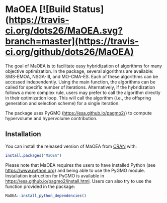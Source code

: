 # MaOEA [![Build Status](https://travis-ci.org/dots26/MaOEA.svg?branch=master](https://travis-ci.org/github/dots26/MaOEA)

<!-- badges: start -->
<!-- badges: end -->

The goal of MaOEA is to facilitate easy hybridization of algorithms for many objective optimization. In the package, several algorithms are available: SMS-EMOA, NSGA-III, and MO-CMA-ES. Each of these algorithms can be accessed independently. Using the main function, the algorithms can be called for specific number of iterations. Alternatively, if the hybridization follows a more complex rule, users may prefer to call the algorithm directly in their optimization loop. This will call the algorithm (i.e., the offspring generation and selection scheme) for a single iteration.

The package uses PyGMO (https://esa.github.io/pagmo2/) to compute hypervolume and hypervolume contribution. 

## Installation

You can install the released version of MaOEA from [CRAN](https://CRAN.R-project.org) with:

``` r
install.packages("MaOEA")
```

Please note that MaOEA requires the users to have installed Python (see https://www.python.org) and being able to use the PyGMO module. Installation instruction for PyGMO is available in https://esa.github.io/pagmo2/install.html. Users can also try to use the function provided in the package:

``` r
MaOEA::install_python_dependencies()
```
